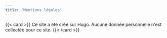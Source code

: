 ```yaml
---
title: 'Mentions légales'
---
```


{{< card >}}
Ce site a été créé sur Hugo.
Aucune donnée personnelle n'est collectée pour ce site.
{{< /card >}}
